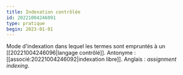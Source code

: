 ```yaml
---
title: Indexation contrôlée
id: 20221004246091
type: pratique
begin: 2023-01-01
---
```


Mode d'indexation dans lequel les termes sont empruntés à un [[20221004246096|langage contrôlé]]. Antonyme : [[associé:20221004246092|indexation libre]]. Anglais : *assignment indexing*.